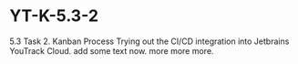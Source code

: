 # YT-K-5.3-2
5.3 Task 2. Kanban Process
Trying out the CI/CD integration into Jetbrains YouTrack Cloud.
add some text now. more more more.
